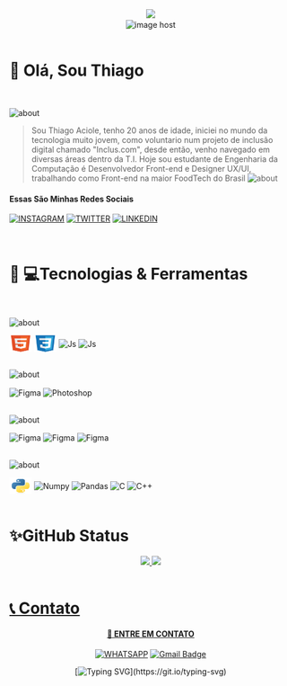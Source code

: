 <div align="center" >
<img height="70"  src="https://pt.wizcase.com/wp-content/uploads/2022/03/GitHub-Logo.png"/>
</div>
<div align="center" >
<img  width="500"src="https://images2.imgbox.com/19/a5/4umQaWWr_o.png" alt="image host"/>
   <br>
    <br>
</div>
<div align="center" >

</div>


 # 👋 Olá, Sou Thiago 
 <br>

![about](https://img.shields.io/badge/-Quem%20Sou%20Eu%3F-red
)

> Sou Thiago Aciole, tenho 20 anos de idade, iniciei no mundo da tecnologia muito jovem, como voluntario num projeto de inclusão digital chamado "Inclus.com", desde então, venho navegado em diversas áreas dentro da T.I. Hoje sou estudante de Engenharia da Computação é Desenvolvedor Front-end e Designer UX/UI, trabalhando como Front-end na maior FoodTech do Brasil ![about](https://img.shields.io/badge/-iFood-red
)

  
#### Essas São Minhas Redes Sociais    
    
[![INSTAGRAM](https://img.shields.io/badge/Instagram-E4405F?style=for-the-badge&logo=instagram&logoColor=white
)](https://www.instagram.com/thiago.aciole/)
[![TWITTER](https://img.shields.io/badge/Twitter-1DA1F2?style=for-the-badge&logo=twitter&logoColor=white
)](https://twitter.com/thiagoaciole6)
[![LINKEDIN](https://img.shields.io/badge/LinkedIn-0077B5?style=for-the-badge&logo=linkedin&logoColor=white)
](https://www.linkedin.com/in/thiago-aciole-7a614916a/)

 <br>
 
  # 🚀 💻Tecnologias & Ferramentas
  
  <br>
  
![about](https://img.shields.io/badge/-Front--End-red
)

   <div style="display: inline_block">
 <img align="center" alt="HTML" height="30" width="40" src="https://raw.githubusercontent.com/devicons/devicon/master/icons/html5/html5-original.svg">
  <img align="center" alt="CSS" height="30" width="40" src="https://raw.githubusercontent.com/devicons/devicon/master/icons/css3/css3-original.svg">
  <img align="center" alt="Js" height="30" width="40" src="https://cdn.jsdelivr.net/gh/devicons/devicon/icons/javascript/javascript-original.svg" > 
   <img align="center" alt="Js" height="30" width="40" src="https://cdn.jsdelivr.net/gh/devicons/devicon/icons/angularjs/angularjs-original.svg" > 
</div>
  <br>
  
![about](https://img.shields.io/badge/-Design-red
)

<div style="display: inline_block">
   <img align="center" alt="Figma" height="30" width="40" src="https://cdn.jsdelivr.net/gh/devicons/devicon/icons/figma/figma-original.svg"  />
   <img align="center" alt="Photoshop" height="30" width="40" src="https://cdn.jsdelivr.net/gh/devicons/devicon/icons/photoshop/photoshop-plain.svg" />

</div>

  <br>
  
![about](https://img.shields.io/badge/-Ferramentas-red
)

<div style="display: inline_block">
   <img align="center" alt="Figma" height="30" width="40" src="https://cdn.jsdelivr.net/gh/devicons/devicon/icons/vscode/vscode-original.svg" />
   <img align="center" alt="Figma" height="30" width="40" src="https://cdn.jsdelivr.net/gh/devicons/devicon/icons/git/git-original.svg" />
   <img align="center" alt="Figma" height="30" width="40" src="https://cdn.jsdelivr.net/gh/devicons/devicon/icons/github/github-original.svg" />
</div>

  <br>
  
![about](https://img.shields.io/badge/-Conhecimento%20Basico-red
)

<div style="display: inline_block">
   <img align="center" alt="Python" height="30" width="40" src="https://raw.githubusercontent.com/devicons/devicon/master/icons/python/python-original.svg">
  <img align="center" alt="Numpy" height="30" width="40" src="https://cdn.jsdelivr.net/gh/devicons/devicon/icons/numpy/numpy-original.svg" />
  <img align="center" alt="Pandas" height="30" width="40" src="https://cdn.jsdelivr.net/gh/devicons/devicon/icons/pandas/pandas-original.svg" />
  <img align="center" alt="C" height="30" width="40" src="https://cdn.jsdelivr.net/gh/devicons/devicon/icons/c/c-original.svg" />
  <img align="center" alt="C++" height="30" width="40" src="https://cdn.jsdelivr.net/gh/devicons/devicon/icons/cplusplus/cplusplus-original.svg"  />  

</div>

 
 <br>

 # ✨GitHub Status

<div align="center">
  

    
  <a href="https://github.com/ThiagoAciole">
  <img height="140em" src="https://github-readme-stats.vercel.app/api?username=ThiagoAciole&show_icons=true&theme=tokyonight&include_all_commits=true&count_private=true"/>
  <img height="140em" src="https://github-readme-stats.vercel.app/api/top-langs/?username=ThiagoAciole&layout=compact&langs_count=7&theme=tokyonight"/>
</div>



 <br>

 # 📞 Contato
     
<div align="center">
    
#### 💬 ENTRE EM CONTATO

[![WHATSAPP](https://img.shields.io/badge/WhatsApp-25D366?style=for-the-badge&logo=whatsapp&logoColor=white
)](https://api.whatsapp.com/send?phone=5583991771192) 
[![Gmail Badge](https://img.shields.io/badge/GMAIL-%23DC322F.svg?&style=for-the-badge&logo=gmail&logoColor=white)](mailto:thiagoaciole7@gmail.com?Subject=Título%20da%20mensagem)   



<div align="center">

[![Typing SVG](https://readme-typing-svg.herokuapp.com?color=%2336BCF7&center=true&vCenter=true&lines=VOLTE+SEMPRE!!!)](https://git.io/typing-svg)

